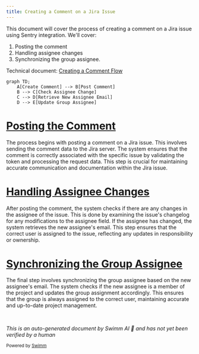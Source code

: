 ```yaml
---
title: Creating a Comment on a Jira Issue
---
```

This document will cover the process of creating a comment on a Jira issue using Sentry integration. We'll cover:

1. Posting the comment
2. Handling assignee changes
3. Synchronizing the group assignee.

Technical document: <SwmLink doc-title="Creating a Comment Flow">[Creating a Comment Flow](/.swm/creating-a-comment-flow.x5lbigv6.sw.md)</SwmLink>

```mermaid
graph TD;
    A[Create Comment] --> B[Post Comment]
    B --> C[Check Assignee Change]
    C --> D[Retrieve New Assignee Email]
    D --> E[Update Group Assignee]
```

# [Posting the Comment](https://app.swimm.io/repos/Z2l0aHViJTNBJTNBc2VudHJ5LWRlbW8tMSUzQSUzQVN3aW1tLURlbW8=/docs/x5lbigv6#posting-the-comment)

The process begins with posting a comment on a Jira issue. This involves sending the comment data to the Jira server. The system ensures that the comment is correctly associated with the specific issue by validating the token and processing the request data. This step is crucial for maintaining accurate communication and documentation within the Jira issue.

# [Handling Assignee Changes](https://app.swimm.io/repos/Z2l0aHViJTNBJTNBc2VudHJ5LWRlbW8tMSUzQSUzQVN3aW1tLURlbW8=/docs/x5lbigv6#handling-assignee-change)

After posting the comment, the system checks if there are any changes in the assignee of the issue. This is done by examining the issue's changelog for any modifications to the assignee field. If the assignee has changed, the system retrieves the new assignee's email. This step ensures that the correct user is assigned to the issue, reflecting any updates in responsibility or ownership.

# [Synchronizing the Group Assignee](https://app.swimm.io/repos/Z2l0aHViJTNBJTNBc2VudHJ5LWRlbW8tMSUzQSUzQVN3aW1tLURlbW8=/docs/x5lbigv6#synchronizing-group-assignee)

The final step involves synchronizing the group assignee based on the new assignee's email. The system checks if the new assignee is a member of the project and updates the group assignment accordingly. This ensures that the group is always assigned to the correct user, maintaining accurate and up-to-date project management.

&nbsp;

*This is an auto-generated document by Swimm AI 🌊 and has not yet been verified by a human*

<SwmMeta version="3.0.0" repo-id="Z2l0aHViJTNBJTNBc2VudHJ5LWRlbW8tMSUzQSUzQVN3aW1tLURlbW8=" repo-name="sentry-demo-1" doc-type="product-flows"><sup>Powered by [Swimm](/)</sup></SwmMeta>
